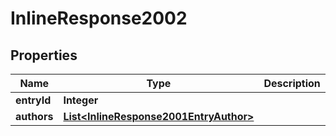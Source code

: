 
# InlineResponse2002

## Properties
Name | Type | Description | Notes
------------ | ------------- | ------------- | -------------
**entryId** | **Integer** |  |  [optional]
**authors** | [**List&lt;InlineResponse2001EntryAuthor&gt;**](InlineResponse2001EntryAuthor.md) |  |  [optional]



